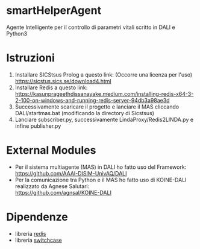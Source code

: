 # smartHelperAgent
Agente Intelligente per il controllo di parametri vitali scritto in DALI e Python3

# Istruzioni
1. Installare SICStsus Prolog a questo link: (Occorre una licenza per l'uso) <br> https://sicstus.sics.se/download4.html
2. Installare Redis a questo link: <br> https://kasunprageethdissanayake.medium.com/installing-redis-x64-3-2-100-on-windows-and-running-redis-server-94db3a98ae3d
3. Successivamente scaricare il progetto e lanciare il MAS cliccando DALI/startmas.bat (modificando la directory di Sicstsus)
4. Lanciare subscriber.py, successivamente LindaProxy/Redis2LINDA.py e infine publisher.py

# External Modules
* Per il sistema multiagente (MAS) in DALI ho fatto uso del Framework: <br>
https://github.com/AAAI-DISIM-UnivAQ/DALI <br>
* Per la comunicazione tra Python e il MAS ho fatto uso di KOINE-DALI realizzato da Agnese Salutari: <br>
https://github.com/agnsal/KOINE-DALI

# Dipendenze
* libreria [redis](https://pypi.org/project/redis/)
* libreria [switchcase](https://pypi.org/project/switchcase/)
